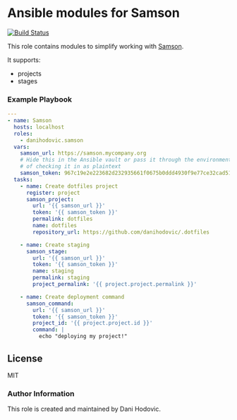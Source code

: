 # Ansible modules for Samson

[![Build Status](https://travis-ci.com/danihodovic/ansible-samson.svg?token=6sXanBXhj7Q9ifyk7ptK&branch=master)](https://travis-ci.com/danihodovic/ansible-samson)

This role contains modules to simplify working with
[Samson](https://github.com/zendesk/samson).

It supports:

- projects
- stages

### Example Playbook

```yml
---
- name: Samson
  hosts: localhost
  roles:
    - danihodovic.samson
  vars:
    samson_url: https://samson.mycompany.org
    # Hide this in the Ansible vault or pass it through the environment instead
    # of checking it in as plaintext
    samson_token: 967c19e2e223682d232935661f0675b0ddd4930f9e77ce32cad51bc65b24bbbc
  tasks:
    - name: Create dotfiles project
      register: project
      samson_project:
        url: '{{ samson_url }}'
        token: '{{ samson_token }}'
        permalink: dotfiles
        name: dotfiles
        repository_url: https://github.com/danihodovic/.dotfiles

    - name: Create staging
      samson_stage:
        url: '{{ samson_url }}'
        token: '{{ samson_token }}'
        name: staging
        permalink: staging
        project_permalink: '{{ project.project.permalink }}'

    - name: Create deployment command
      samson_command:
        url: '{{ samson_url }}'
        token: '{{ samson_token }}'
        project_id: '{{ project.project.id }}'
        command: |
          echo "deploying my project!"
```

License
-------

MIT

### Author Information

This role is created and maintained by Dani Hodovic.

